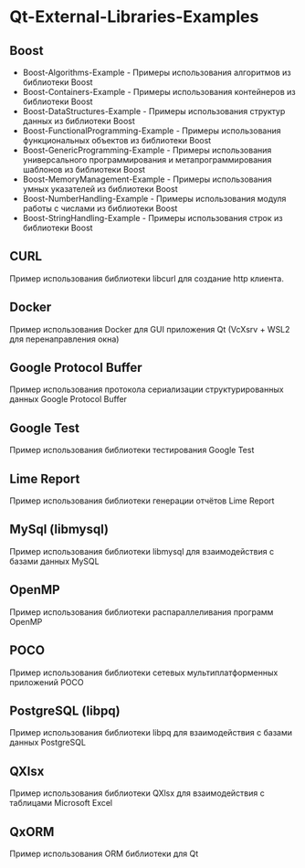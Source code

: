 # Qt-External-Libraries-Examples

## Boost

* Boost-Algorithms-Example - Примеры использования алгоритмов из библиотеки Boost
* Boost-Containers-Example - Примеры использования контейнеров из библиотеки Boost
* Boost-DataStructures-Example - Примеры использования структур данных из библиотеки Boost
* Boost-FunctionalProgramming-Example - Примеры использования функциональных объектов из библиотеки Boost
* Boost-GenericProgramming-Example - Примеры использования универсального программирования и метапрограммирования шаблонов из библиотеки Boost
* Boost-MemoryManagement-Example - Примеры использования умных указателей из библиотеки Boost
* Boost-NumberHandling-Example - Примеры использования модуля работы с числами из библиотеки Boost
* Boost-StringHandling-Example - Примеры использования строк из библиотеки Boost 

## CURL

Пример использования библиотеки libcurl для создание http клиента.

## Docker

Пример использования Docker для GUI приложения Qt (VcXsrv + WSL2 для перенаправления окна)

## Google Protocol Buffer

Пример использования протокола сериализации структурированных данных Google Protocol Buffer

## Google Test

Пример использования библиотеки тестирования Google Test

## Lime Report

Пример использования библиотеки генерации отчётов Lime Report

## MySql (libmysql)

Пример использования библиотеки libmysql для взаимодействия с базами данных MySQL

## OpenMP

Пример использования библиотеки распараллеливания программ OpenMP

## POCO

Пример использования библиотеки сетевых мультиплатформенных приложений POCO

## PostgreSQL (libpq)

Пример использования библиотеки libpq для взаимодействия с базами данных PostgreSQL

## QXlsx

Пример использования библиотеки QXlsx для взаимодействия с таблицами Microsoft Excel

## QxORM

Пример использования ORM библиотеки для Qt
